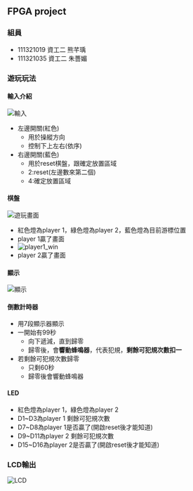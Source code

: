 ## FPGA project
### 組員
 - 111321019 資工二 熊芊瑀
 - 111321035 資工二 朱薔媚

### 遊玩玩法
#### 輸入介紹
![輸入](https://github.com/lazybear0425/FPGA-project-111321019-111321035/assets/155285032/276a61cb-ec38-4aa0-a0ca-5bba7692cd7a)
 - 左邊開關(紅色)
   - 用於操縱方向
   - 控制下上左右(依序)
 - 右邊開關(藍色)
   - 用於reset棋盤，跟確定放置區域
   - 2:reset(左邊數來第二個)
   - 4:確定放置區域
#### 棋盤
![遊玩畫面](https://github.com/lazybear0425/FPGA-project-111321019-111321035/assets/155285032/d617ba86-0447-4d7e-9235-bb5e8638839b)
 - 紅色燈為player 1，綠色燈為player 2，藍色燈為目前游標位置
 - player 1贏了畫面
 - ![player1_win](https://github.com/lazybear0425/FPGA-project-111321019-111321035/assets/155285032/dd60d08d-9780-4443-9ee4-eabae83f2c7d)
 - player 2贏了畫面
#### 顯示
![顯示](https://github.com/lazybear0425/FPGA-project-111321019-111321035/assets/155285032/6a29fc18-cb3d-49bb-b67a-9720e5e0c9e1)
#### 倒數計時器
 - 用7段顯示器顯示
 - 一開始有99秒
   - 向下遞減，直到歸零
   - 歸零後，會**響動蜂鳴器**，代表犯規，**剩餘可犯規次數扣一**
 - 若剩餘可犯規次數歸零
   - 只剩60秒
   - 歸零後會響動蜂鳴器
#### LED
 - 紅色燈為player 1，綠色燈為player 2
 - D1~D3為player 1 剩餘可犯規次數
 - D7~D8為player 1是否贏了(開啟reset後才能知道)
 - D9~D11為player 2 剩餘可犯規次數
 - D15~D16為player 2是否贏了(開啟reset後才能知道)
### LCD輸出
![LCD](https://github.com/lazybear0425/FPGA-project-111321019-111321035/assets/155285032/b1bcb93c-795c-44bb-bd87-1cf3c7f47b7b)

